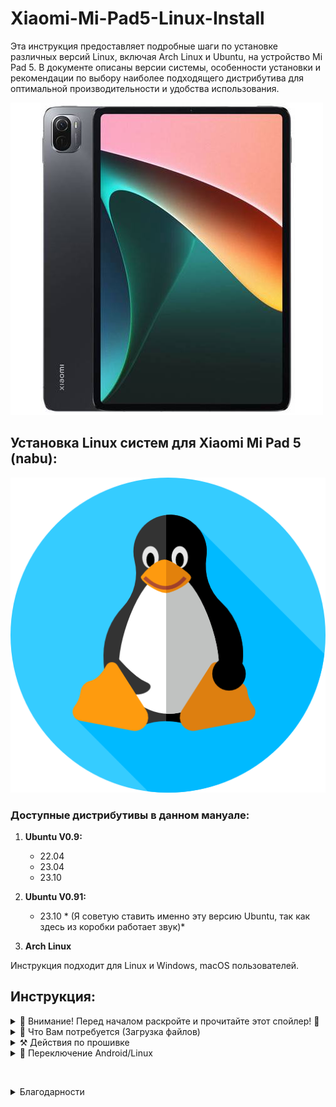 # Xiaomi-Mi-Pad5-Linux-Install
Эта инструкция предоставляет подробные шаги по установке различных версий Linux, включая Arch Linux и Ubuntu, на устройство Mi Pad 5. В документе описаны версии системы, особенности установки и рекомендации по выбору наиболее подходящего дистрибутива для оптимальной производительности и удобства использования.

![логотип](img/xiaomipad5.jpg)

## Установка Linux систем для Xiaomi Mi Pad 5 (nabu):

![логотип](img/logo_linux.png)

### Доступные дистрибутивы в данном мануале:

1. **Ubuntu V0.9:**
    - 22.04
    - 23.04
    - 23.10

2. **Ubuntu V0.91:**
    - 23.10 * (Я советую ставить именно эту версию Ubuntu, так как здесь из коробки работает звук)*

3. **Arch Linux**

Инструкция подходит для Linux и Windows, macOS пользователей.

## Инструкция:

<details>
  <summary>📢 Внимание! Перед началом раскройте и прочитайте этот спойлер! 📢</summary>

**Я не несу ответственности за ваше устройство, данный мануал Вы используете чисто на свой страх и риск, поэтому подумайте 100 раз прежде чем что-то делать.**

*Если уйти от мануала хотя бы на 1 цифру/букву/ и т.д. - можете получить кирпич.*

</details>

<details>
<summary>💾 Что Вам потребуется (Загрузка файлов) </summary>

1. [Исходники &#91;MEGA&#93;](https://mega.nz/folder/CVMGEAiB#7oazR3wpkKdAH2eZChtRTg)
   Отсюда выбираем:

- систему, которую хотим, я для примера выберу (и Вам еще раз советую): Ubuntu-V0.91 23.10 и скачаю:
    1. vbmeta_disabled.img

  *Далее перейду в папку Ubuntu-V0.91*
    2. boot-loader-tar.xz
    3. rootfs.img.xz


- Кладем это все на диск в быстродоступное место (я положил */Documents/mipad*)

3. Далее потребуется platform-tools:

    - [Качаем с официального сайта под свою систему](https://developer.android.com/tools/releases/platform-tools)
    - Кладем в ту же самую папку.

4. Еще нам нужно скачать:

    - [Xiaomi Nabu Orangefox Image](https://drive.google.com/file/d/1gCNtoDMNCAmMR61xegvCC3mxv28gMJbi/view)

    - Кладем в ту же самую папку.

5. На этом загрузка завершена, переходим к действиям.
</details>

<details>
 <summary>⚒ Действия по прошивке</summary>

1. Берем свой планшет, подключаем к PC по USB, далее зажимаем кнопки "Выключить" и "Громкость -", и ждём. На экране Вашего устройства появится надпись "Fastboot".
2. Открываем терминал на компьютере (*в Linux и macOS просто запускаем Terminal, а в Windows нажимаем сочетание клавиш Win + R, пишем cmd и Enter*)
3. Переходим в директорию, в которую мы все загружали внутри терминала с помощью команды:

   ```cd /Documents/mipad/platform-tools```

4. Используем:

   ```fastboot devices```

   , видим что в ответ нам написали:

   ```e36212f4  fastboot```

   Следовательно, компьютер видит наш планшет. (*буквы и цифры могут отличаться*)

5. Далее нам нужно отправить на планшет OrangeFox Image, для этого используем:

   ```fastboot boot xiaomi-nabu-orangefox.img```

   После этого наш планшет перезагрузится, Вы увидите темно-синий экран и оранжевую полоску наверху, далее появится время и какие-то символы.

   Не пугайтесь, это именно то что нам нужно!

6. Выполняем команду:

   ```adb devices```

   и ожидаем в ответ увидеть:

   ```
   List of devices attached 
   e36212f4        recovery  
   ```

   Главное - не пусто, циферы и буквы могут отличаться.

7. Следующий шаг:

   ```adb shell```

   получаем подконсоль, которая приветствует нас:

   ```sh-5.0#```


8. Используем команду по размещению userdata:

   ```ls -l /dev/block/bootdevice/by-name/ | grep userdata```

   в ответе будет:

   ```lrwxrwxrwx 1 root root 16 1971-06-22 05:04 userdata -> /dev/block/sda31```


9. Дальше нам нужно разбить диск на несколько разделов, поэтому мы будем использовать:
      ```
      parted /dev/block/sda
      ```
   ответ подконсоли:
   ```
   GNU Parted 3.3
   Using /dev/block/sda
   Welcome to GNU Parted! Type 'help' to view a list of commands.
   (parted)
   ```

10. Вводим команду

```print```

а в ответ получаем список разделов:
```print
Model: SAMSUNG KLUDG4UHDC-B0E1 (scsi)
Disk /dev/block/sda: 126GB
Sector size (logical/physical): 4096B/4096B
Partition Table: gpt
Disk Flags:
Number  Start   End     Size    File system  Name             Flags
1      24.6kB  32.8kB  8192B                switch
2      32.8kB  65.5kB  32.8kB               ssd
3      65.5kB  98.3kB  32.8kB               dbg
4      98.3kB  131kB   32.8kB               bk01
5      131kB   262kB   131kB                bk02
6      262kB   524kB   262kB                bk03
7      524kB   1049kB  524kB                bk04
8      1049kB  1573kB  524kB                keystore
9      1573kB  2097kB  524kB                frp
10      2097kB  4194kB  2097kB               countrycode
11      4194kB  8389kB  4194kB               misc
12      8389kB  12.6MB  4194kB               vm-data
13      12.6MB  16.8MB  4194kB               bk06
14      16.8MB  25.2MB  8389kB               logfs
15      25.2MB  33.6MB  8389kB               ffu
16      33.6MB  50.3MB  16.8MB               oops
17      50.3MB  67.1MB  16.8MB               devinfo
18      67.1MB  83.9MB  16.8MB               oem_misc1
19      83.9MB  101MB   16.8MB  ext4         metadata
20      101MB   134MB   32.9MB               bk08
21      134MB   168MB   34.2MB               splash
22      168MB   201MB   33.6MB               bk09
23      201MB   9328MB  9127MB               super
24      9328MB  9328MB  131kB                vbmeta_system_a
25      9328MB  9328MB  131kB                vbmeta_system_b
26      9328MB  9396MB  67.1MB               logdump
27      9396MB  9530MB  134MB                minidump
28      9530MB  9664MB  134MB                rawdump
29      9664MB  10.7GB  1074MB  ext4         cust
30      10.7GB  10.9GB  134MB   ext4         rescue
31      10.9GB  126GB   115GB                userdata
```
Из этого всего нас интересует раздел userdata, который самый последний под номером 31.
11. Удаляем раздел номер 31:

```rm 31```

в ответе:

```rm 31```

12. Снова хотим посмотреть что получилось и вводим:

```print```

В ответе ожидаем что-то такое:

```
print
Model: SAMSUNG KLUDG4UHDC-B0E1 (scsi)
Disk /dev/block/sda: 126GB
Sector size (logical/physical): 4096B/4096B
Partition Table: gpt
Disk Flags:
Number  Start   End     Size    File system  Name             Flags
1      24.6kB  32.8kB  8192B                switch
2      32.8kB  65.5kB  32.8kB               ssd
3      65.5kB  98.3kB  32.8kB               dbg
4      98.3kB  131kB   32.8kB               bk01
5      131kB   262kB   131kB                bk02
6      262kB   524kB   262kB                bk03
7      524kB   1049kB  524kB                bk04
8      1049kB  1573kB  524kB                keystore
9      1573kB  2097kB  524kB                frp
10      2097kB  4194kB  2097kB               countrycode
11      4194kB  8389kB  4194kB               misc
12      8389kB  12.6MB  4194kB               vm-data
13      12.6MB  16.8MB  4194kB               bk06
14      16.8MB  25.2MB  8389kB               logfs
15      25.2MB  33.6MB  8389kB               ffu
16      33.6MB  50.3MB  16.8MB               oops
17      50.3MB  67.1MB  16.8MB               devinfo
18      67.1MB  83.9MB  16.8MB               oem_misc1
19      83.9MB  101MB   16.8MB  ext4         metadata
20      101MB   134MB   32.9MB               bk08
21      134MB   168MB   34.2MB               splash
22      168MB   201MB   33.6MB               bk09
23      201MB   9328MB  9127MB               super
24      9328MB  9328MB  131kB                vbmeta_system_a
25      9328MB  9328MB  131kB                vbmeta_system_b
26      9328MB  9396MB  67.1MB               logdump
27      9396MB  9530MB  134MB                minidump
28      9530MB  9664MB  134MB                rawdump
29      9664MB  10.7GB  1074MB  ext4         cust
30      10.7GB  10.9GB  134MB   ext4         rescue
```

**ВНИМАНИЕ! WARNING!**

Обратите внимание на конец последнего раздела в приведенном выше списке, 10,9 ГБ. Это число будет использоваться в качестве начала нового раздела пользовательских данных, за которым последует конец раздела. Допустим, мы хотим создать раздел пользовательских данных размером около 40 ГБ, используя следующую команду.

**ПРИМЕЧАНИЕ.** Между пользовательскими данными и 10,9 ГБ находятся 3 пробела, один из них заменяет флаг типа раздела, на этом этапе **важно использовать 3 пробела.**

13. ПРОЧИТАВ ПРЕДУПРЕЖДЕНИЕ ВЫШЕ, мы используем команду С ВНИМАНИЕМ НА КАЖДЫЙ ПРОБЕЛ:

    ```mkpart userdata   10.9GB 50GB```

    в ответ ожидаем:

    ```mkpart userdata   10.9GB 50GB```

14. Давайте вновь посмотрим разделы и введем:

    ```print```

    В ответе ожидаем:

    ```
    print
    Model: SAMSUNG KLUDG4UHDC-B0E1 (scsi)
    Disk /dev/block/sda: 126GB
    Sector size (logical/physical): 4096B/4096B
    Partition Table: gpt
    Disk Flags:
    Number  Start   End     Size    File system  Name             Flags
    1      24.6kB  32.8kB  8192B                switch
    2      32.8kB  65.5kB  32.8kB               ssd
    3      65.5kB  98.3kB  32.8kB               dbg
    4      98.3kB  131kB   32.8kB               bk01
    5      131kB   262kB   131kB                bk02
    6      262kB   524kB   262kB                bk03
    7      524kB   1049kB  524kB                bk04
    8      1049kB  1573kB  524kB                keystore
    9      1573kB  2097kB  524kB                frp
    10      2097kB  4194kB  2097kB               countrycode
    11      4194kB  8389kB  4194kB               misc
    12      8389kB  12.6MB  4194kB               vm-data
    13      12.6MB  16.8MB  4194kB               bk06
    14      16.8MB  25.2MB  8389kB               logfs
    15      25.2MB  33.6MB  8389kB               ffu
    16      33.6MB  50.3MB  16.8MB               oops
    17      50.3MB  67.1MB  16.8MB               devinfo
    18      67.1MB  83.9MB  16.8MB               oem_misc1
    19      83.9MB  101MB   16.8MB  ext4         metadata
    20      101MB   134MB   32.9MB               bk08
    21      134MB   168MB   34.2MB               splash
    22      168MB   201MB   33.6MB               bk09
    23      201MB   9328MB  9127MB               super
    24      9328MB  9328MB  131kB                vbmeta_system_a
    25      9328MB  9328MB  131kB                vbmeta_system_b
    26      9328MB  9396MB  67.1MB               logdump
    27      9396MB  9530MB  134MB                minidump
    28      9530MB  9664MB  134MB                rawdump
    29      9664MB  10.7GB  1074MB  ext4         cust
    30      10.7GB  10.9GB  134MB   ext4         rescue
    31      10.9GB  50.0GB  39.1GB               userdata
    ```

15. Теперь мы можем выйти из parted:

    ```quit```

    Ответ:

    ```
    quit
    Information: You may need to update /etc/fstab.[/code]
    ```

    и снова попадаем в подконсоль:

    ```sh-5.0#```

16. Перезагрузитесь в Android, вводим:

    ```reboot```

    Дайте ОС выполнить работу по исправлению и форматированию пользовательских данных в новом размере. Первая загрузка после изменения размера займет некоторое время, поэтому возьмите кофе, [hide]пиво[/hide] или что-нибудь еще. Обратите внимание: важно сохранить исходное имя раздела «userdata».

17. После успешной загрузки устройства, снова отправляем его в Fastboot, для этого зажмите "Выключение" и "Громкость -" до появления заветной надписи "FASTBOOT".

19. Ипользуем 4 команды по очереди (ранее мы их уже использовали, поэтому ожидаемые ответы можете посмотреть выше):
    ```
    fastboot boot xiaomi-nabu-orangefox.img
    adb devices
    adb shell
    parted /dev/block/sda
    ```
20. Используйте последний конец в качестве начала нового раздела, а в качестве конца — желаемый дополнительный размер вашего раздела, представим, что нам нужен раздел PMO размером 20 ГБ в качестве ext4 (минимальный размер раздела — 4 ГБ), для этого просто выполните команду:

    ```mkpart pmos ext4 50.0GB 70GB```

21. После этой команды, Вы можете посмотреть сколько свободного места осталось на Вашем жестком диске, для этого введите:

    ```print free```

    ожидаем увидеть:

    ```
    print free
    Model: SAMSUNG KLUDG4UHDC-B0E1 (scsi)
    Disk /dev/block/sda: 126GB
    Sector size (logical/physical): 4096B/4096B
    Partition Table: gpt
    Disk Flags:
    Number  Start   End     Size    File system  Name             Flags
    12.3kB  24.6kB  12.3kB  Free Space
    1      24.6kB  32.8kB  8192B                switch
    2      32.8kB  65.5kB  32.8kB               ssd
    3      65.5kB  98.3kB  32.8kB               dbg
    4      98.3kB  131kB   32.8kB               bk01
    5      131kB   262kB   131kB                bk02
    6      262kB   524kB   262kB                bk03
    7      524kB   1049kB  524kB                bk04
    8      1049kB  1573kB  524kB                keystore
    9      1573kB  2097kB  524kB                frp
    10      2097kB  4194kB  2097kB               countrycode
    11      4194kB  8389kB  4194kB               misc
    12      8389kB  12.6MB  4194kB               vm-data
    13      12.6MB  16.8MB  4194kB               bk06
    14      16.8MB  25.2MB  8389kB               logfs
    15      25.2MB  33.6MB  8389kB               ffu
    16      33.6MB  50.3MB  16.8MB               oops
    17      50.3MB  67.1MB  16.8MB               devinfo
    18      67.1MB  83.9MB  16.8MB               oem_misc1
    19      83.9MB  101MB   16.8MB  ext4         metadata
    20      101MB   134MB   32.9MB               bk08
    21      134MB   168MB   34.2MB               splash
    22      168MB   201MB   33.6MB               bk09
    23      201MB   9328MB  9127MB               super
    24      9328MB  9328MB  131kB                vbmeta_system_a
    25      9328MB  9328MB  131kB                vbmeta_system_b
    26      9328MB  9396MB  67.1MB               logdump
    27      9396MB  9530MB  134MB                minidump
    28      9530MB  9664MB  134MB                rawdump
    29      9664MB  10.7GB  1074MB  ext4         cust
    30      10.7GB  10.9GB  134MB   ext4         rescue
    10.9GB  10.9GB  786kB   Free Space
    31      10.9GB  50.0GB  39.1GB               userdata
    32      50.0GB  70.0GB  20.0GB  ext4         pmos
    70.0GB  126GB   55.6GB  Free Space
    ```
    Последнее значение это сколько у Вас осталось свободного всего.

    **ЗАПОМИНАЕМ цифру в левом столбце, у меня это 32!**

21. Замечательно! Теперь выходим с помощью команды:

    ```quit```

22. Делаем полную перезагрузку:

    ```reboot```

23. После того как система загрузилась, снова заходим в FASTBOOT ("Выключить" и "Громкость -").
24. А вот сейчас **внимательный момент**, мы вводим:

    ```fastboot getvar current-slot```

    а в ответ ожидаем:

    ```
    current-slot: b
    Finished. Total time: 0.004s
    ```
    **ВНИМАНИЕ! У Вас может быть ДРУГОЙ СЛОТ! Скорее всего будет 'a'.**

    Следовательно, если у Вас тут 'b' - значит Android использует слот 'b', если у Вас слот 'a' - значит Android использует слот 'a'.

    Для Linux нам потребуется другой слот, поэтому если у Вас current-slot: b мы используем команду:

    ```fastboot set_active a```

    и ожидаем ответ:

    ```
    Setting current slot to 'a'                        OKAY &#91;  0.049s&#93;
    Finished. Total time: 0.064s
    ```

    А ЕСЛИ У ВАС БЫЛ СЛОТ 'a', то мы используем:

    ```fastboot set_active b```

    и ожидаем ответ с литералом 'b'.

    **НАМ НУЖНО ЗАПОМНИТЬ ГДЕ У НАС Android, а где UBUNTU. Запишите на листочке рядом и положите до конца установки!
    Далее я буду писать <СЛОТ>, а Вы туда вставляете тот, на который переключились, [u]просто букву, без <>[/u].**
25. Запись изображений начинаем с команды **(Внимание! Слот!)**:

    ```fastboot flash vbmeta_<СЛОТ> vbmeta_disabled.img```

    Ответ (*если у Вас ubuntu ставится на слот 'a'*):

    ```
    Sending 'vbmeta_a' (4 KB)                          OKAY &#91;  0.007s&#93;
    Writing 'vbmeta_a'                                 OKAY &#91;  0.003s&#93;
    Finished. Total time: 0.048s
    ```
26. Затираем dtbo **(Внимание! Слот!)**:

    ```fastboot erase dtbo_<СЛОТ>```

    Ответ:
    ```
    Erasing 'dtbo_a'                                   OKAY &#91;  0.007s&#93;
    Finished. Total time: 0.022s
    ```
27. Закидываем boot, а именно, если у нас на шаге номер 20, последняя циферка в правом столбике 32, которую мы запоминали, то тогда мы используем **(ВНИМАНИЕ! Слот!)**:

    ```platform-tools>fastboot flash boot_<СЛОТ> /boot-loader/boot_xiaomi-nabu_sda32.img```

    а если другая цифра была, то файлик с той цифрой, которая у Вас последняя была в 20-ом пункте нашего мануала.

    Ответ ожидаем:

    ```
    Sending 'boot_a' (13052 KB)                        OKAY &#91;  0.327s&#93;
    Writing 'boot_a'                                   OKAY &#91;  0.052s&#93;
    Finished. Total time: 0.663s
    ```
28. Финишная прямая!

    Заливаем сам образ прошивки! (Если скачивали архив, то распакуйте его, там будет лежать img файл):

    ```fastboot flash pmos ubuntu.img```

29. Перезагрузка в Linux:

    ```fastboot reboot```
</details>


<details>
<summary>📲 Переключение Android/Linux</summary>

Как происходит переключение между Android и Linux? В скором времени выложу скрипты для Linux и APK файл для Android, но пока что:
1. Введите свой планшет в режим Fastboot ("Выключение" и "Громкость -").
2. Подключите его через USB к компьютеру.
3. Откройте консоль и перейдите в свою папку с platform-tools (мы клали ее в /Documents/mipad)
4. Введите команду:

   ```fastboot getvar current-slot```

   и если в ответ получите:

   ```
   current-slot: a
   Finished. Total time: 0.004s
   ```

   И у Вас загружается всегда система Linux сейчас, то значит чтобы, переключиться на Android Вам нужно ввести команду:

   ```fastboot set_active b```

   а если у Вас выдало 'current-slot: b', то введите:

   ```fastboot set_active a```
5. Далее команда:

   ```flashboot reboot```

   перезагрузит Вас в другую ОС.

6. ВНИМАНИЕ!

   При первом включении после прошивок Android, Вы скорее всего попадете в Recovery Menu. Там выберите Wipe Data (передвигаться с помощью "Громкость -" и "Громкость +"), далее подтвердите удаление, потом выберите "Reboot". Вы загрузитесь в Android.

</details>

&nbsp;

<details>
<summary>Благодарности</summary>

*Основа инструкции взята с форума [XDA](https://xdaforums.com/t/rom-ubuntu-on-xiaomi-pad-5-nabu.4597149/).*

Отдельная благодарность:
- maverick_jia
- z64uDAvMCd (Timofei)
- map220v
- serdeliuk
</details>